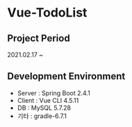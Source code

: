 # **Vue-TodoList**
## Project Period
2021.02.17 ~
## Development Environment
- Server : Spring Boot 2.4.1
- Client : Vue CLI 4.5.11
- DB : MySQL 5.7.28
- 기타 : gradle-6.7.1
